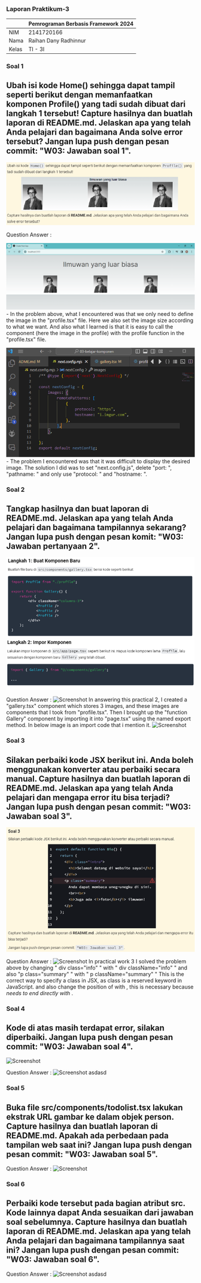 ### Laporan Praktikum-3

|  | Pemrograman Berbasis Framework 2024 |
|--|--|
| NIM |  2141720166|
| Nama |  Raihan Dany Radhinnur |
| Kelas | TI - 3I |

### Soal 1
## Ubah isi kode Home() sehingga dapat tampil seperti berikut dengan memanfaatkan komponen Profile() yang tadi sudah dibuat dari langkah 1 tersebut! Capture hasilnya dan buatlah laporan di README.md. Jelaskan apa yang telah Anda pelajari dan bagaimana Anda solve error tersebut? Jangan lupa push dengan pesan commit: "W03: Jawaban soal 1".

![Screenshot](assets-report/03-fwm-soal01.PNG)

Question Answer :

![Screenshot](assets-report/jawab-soal1.PNG)
    - In the problem above, what I encountered was that we only need to define the image in the "profile.tsx" file. Here we also set the image size according to what we want. And also what I learned is that it is easy to call the component (here the image in the profile) with the profile function in the "profile.tsx" file.
    
![Screenshot](assets-report/jawab-soal1,a.PNG)
    - The problem I encountered was that it was difficult to display the desired image. The solution I did was to set "next.config.js", delete "port: ", "pathname: " and only use "protocol: " and "hostname: ".


### Soal 2
## Tangkap hasilnya dan buat laporan di README.md. Jelaskan apa yang telah Anda pelajari dan bagaimana tampilannya sekarang? Jangan lupa push dengan pesan komit: "W03: Jawaban pertanyaan 2".

![Screenshot](assets-report/03-fwm-soal02a.PNG)
![Screenshot](assets-report/03-fwm-soal02b.PNG)

Question Answer :
![Screenshot](assets-report/jawaban-soal2.PNG)
    In answering this practical 2, I created a "gallery.tsx" component which stores 3 images, and these images are components that I took from "profile.tsx". Then I brought up the "function Gallery" component by importing it into "page.tsx" using the named export method. In below image is an import code that i mention it.
![Screenshot](assets-report/jawaban-soal2-a.PNG)


### Soal 3
## Silakan perbaiki kode JSX berikut ini. Anda boleh menggunakan konverter atau perbaiki secara manual. Capture hasilnya dan buatlah laporan di README.md. Jelaskan apa yang telah Anda pelajari dan mengapa error itu bisa terjadi? Jangan lupa push dengan pesan commit: "W03: Jawaban soal 3".

![Screenshot](assets-report/03-fwm-soal03.PNG)

Question Answer :
    ![Screenshot](assets-report/jawaban-soal3.PNG)
    In practical work 3 I solved the problem above by changing " div class="info" " with " div className="info" " and also "p class="summary" " with " p className="summary" " This is the correct way to specify a class in JSX, as class is a reserved keyword in JavaScript. and also change the position of </i> with </b>, this is necessary because <i> needs to end directly with </i>.


### Soal 4
## Kode di atas masih terdapat error, silakan diperbaiki. Jangan lupa push dengan pesan commit: "W03: Jawaban soal 4".

![Screenshot](assets-report/soal3.png)

Question Answer :
    ![Screenshot](assets-report/jawaban-soal4.png)
    asdasd

### Soal 5
## Buka file src/components/todolist.tsx lakukan ekstrak URL gambar ke dalam objek person. Capture hasilnya dan buatlah laporan di README.md. Apakah ada perbedaan pada tampilan web saat ini? Jangan lupa push dengan pesan commit: "W03: Jawaban soal 5".

Question Answer :
    ![Screenshot](assets-report/jawaban-soal5.png)
    


### Soal 6
## Perbaiki kode tersebut pada bagian atribut src. Kode lainnya dapat Anda sesuaikan dari jawaban soal sebelumnya. Capture hasilnya dan buatlah laporan di README.md. Jelaskan apa yang telah Anda pelajari dan bagaimana tampilannya saat ini? Jangan lupa push dengan pesan commit: "W03: Jawaban soal 6".

Question Answer : 
    ![Screenshot](assets-report/jawaban-soal6.png)
    asdasd